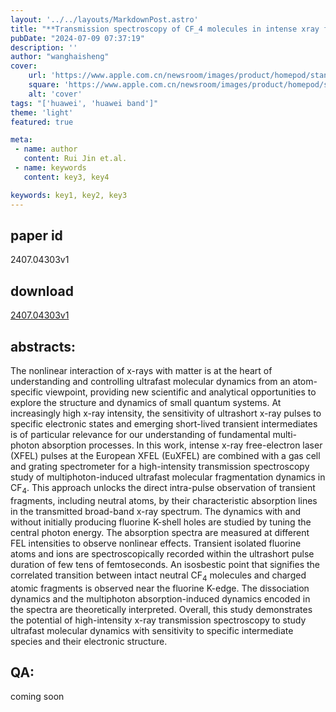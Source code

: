 ```yaml
---
layout: '../../layouts/MarkdownPost.astro'
title: "**Transmission spectroscopy of CF_4 molecules in intense xray fields**"
pubDate: "2024-07-09 07:37:19"
description: ''
author: "wanghaisheng"
cover:
    url: 'https://www.apple.com.cn/newsroom/images/product/homepod/standard/Apple-HomePod-hero-230118_big.jpg.large_2x.jpg'
    square: 'https://www.apple.com.cn/newsroom/images/product/homepod/standard/Apple-HomePod-hero-230118_big.jpg.large_2x.jpg'
    alt: 'cover'
tags: "['huawei', 'huawei band']"
theme: 'light'
featured: true

meta:
 - name: author
   content: Rui Jin et.al.
 - name: keywords
   content: key3, key4

keywords: key1, key2, key3
---
```


## paper id
2407.04303v1
## download
[2407.04303v1](http://arxiv.org/abs/2407.04303v1)
## abstracts:
The nonlinear interaction of x-rays with matter is at the heart of understanding and controlling ultrafast molecular dynamics from an atom-specific viewpoint, providing new scientific and analytical opportunities to explore the structure and dynamics of small quantum systems. At increasingly high x-ray intensity, the sensitivity of ultrashort x-ray pulses to specific electronic states and emerging short-lived transient intermediates is of particular relevance for our understanding of fundamental multi-photon absorption processes. In this work, intense x-ray free-electron laser (XFEL) pulses at the European XFEL (EuXFEL) are combined with a gas cell and grating spectrometer for a high-intensity transmission spectroscopy study of multiphoton-induced ultrafast molecular fragmentation dynamics in CF$_4$. This approach unlocks the direct intra-pulse observation of transient fragments, including neutral atoms, by their characteristic absorption lines in the transmitted broad-band x-ray spectrum. The dynamics with and without initially producing fluorine K-shell holes are studied by tuning the central photon energy. The absorption spectra are measured at different FEL intensities to observe nonlinear effects. Transient isolated fluorine atoms and ions are spectroscopically recorded within the ultrashort pulse duration of few tens of femtoseconds. An isosbestic point that signifies the correlated transition between intact neutral CF$_4$ molecules and charged atomic fragments is observed near the fluorine K-edge. The dissociation dynamics and the multiphoton absorption-induced dynamics encoded in the spectra are theoretically interpreted. Overall, this study demonstrates the potential of high-intensity x-ray transmission spectroscopy to study ultrafast molecular dynamics with sensitivity to specific intermediate species and their electronic structure.
## QA:
coming soon
